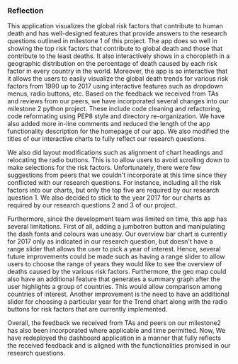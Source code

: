 ### Reflection


This application visualizes the global risk factors that contribute to human death and has well-designed features that provide answers to the research questions outlined in milestone 1 of this project. The app does so well in showing the top risk factors that contribute to global death and those that contribute to the least deaths. It also interactively shows in a choropleth in a geographic distribution on the percentage of death caused by each risk factor in every country in the world. Moreover, the app is so interactive that it allows the users to easily visualize the global death trends for various risk factors from 1990 up to 2017 using interactive features such as dropdown menus, radio buttons, etc.
Based on the feedback we received from TAs and reviews from our peers, we have incorporated several changes into our milestone 2 python project. These include code cleaning and refactoring, code reformating using PEP8 style and directory re-organization. We have also added more in-line comments and reduced the length of the app functionality description for the homepage of our app. We also modified the titles of our interactive charts to fully reflect our research questions. 

We also did layout modifications such as alignment of chart headings and relocating the radio buttons. This is to allow users to avoid scrolling down to make selections for the risk factors.
Unfortunately, there were few suggestions from peers that we couldn't incorporate at this time since they conflicted with our research questions. For instance,  including all the risk factors into our charts, but only the top five are required by our research question 1. We also decided to stick to the year 2017 for our charts as required by our research questions 2 and 3 of our project.

Furthermore, since the development team was limited on time, this app has several limitations. First of all, adding a jumbotron button and manipulating the dash fonts and colours was uneasy. Our overview bar chart is currently for 2017 only as indicated in our research question, but doesn't have a range slider that allows the user to pick a year of interest.
Hence, several future improvements could be made such as having a range slider to allow users to choose the range of years they would like to see the overview of deaths caused by the various risk factors. Furthermore, the geo map could also have an additional feature that generates a summary graph after the user highlights a group of countries. This would allow comparison among countries of interest. Another improvement is the need to have an additional slider for choosing a particular year for the Trend chart along with the radio buttons for risk factors that are currently implemented.

Overall, the feedback we received from TAs and peers on our milestone2 has also been incorporated where applicable and time permitted. Now, We have redeployed the dashboard application in a manner that fully reflects the received feedback and is aligned with the functionalities promised in our research questions.

